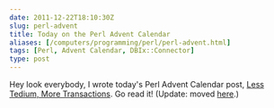 ```yaml
--- 
date: 2011-12-22T18:10:30Z
slug: perl-advent
title: Today on the Perl Advent Calendar
aliases: [/computers/programming/perl/perl-advent.html]
tags: [Perl, Advent Calendar, DBIx::Connector]
type: post
---
```


Hey look everybody, I wrote today's Perl Advent Calendar post,
[Less Tedium, More Transactions]. Go read it! (Update: moved [here].)

  [Less Tedium, More Transactions]: http://perladvent.org/2011/2011-12-22.html
  [here]: /2011/12/dbix-connector-advent/ "Less Tedium, More Transactions"
